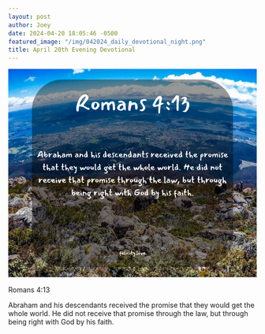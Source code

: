 ```yaml
---
layout: post
author: Joey
date: 2024-04-20 18:05:46 -0500
featured_image: "/img/042024_daily_devotional_night.png"
title: April 20th Evening Devotional
---
```


[![April 20th 2024 - Evening Devotional](/img/042024_daily_devotional_night.png)](/img/042024_daily_devotional_night.png)

Romans 4:13

Abraham and his descendants received the promise that they would get the whole world. He did not receive that promise through the law, but through being right with God by his faith.
